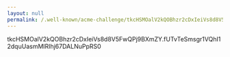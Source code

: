 ```yaml
---
layout: null
permalink: /.well-known/acme-challenge/tkcHSMOalV2kQOBhzr2cDxIeiVs8d8V5FwQPj9BXmZY/
---
```

tkcHSMOalV2kQOBhzr2cDxIeiVs8d8V5FwQPj9BXmZY.fUTvTeSmsgr1VQhI12dquUasmMlRIhj67DALNuPpRS0
